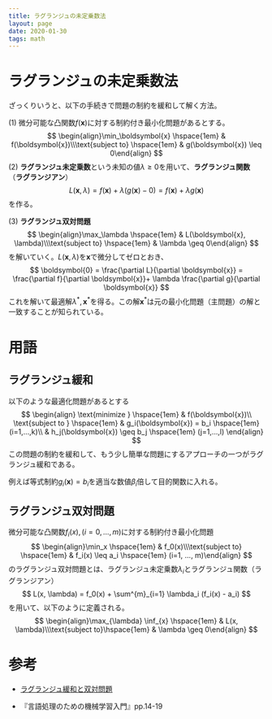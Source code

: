 ```yaml
---
title: ラグランジュの未定乗数法
layout: page
date: 2020-01-30
tags: math
---
```




# ラグランジュの未定乗数法

ざっくりいうと、以下の手続きで問題の制約を緩和して解く方法。

(1) 微分可能な凸関数$f(\boldsymbol{x})$に対する制約付き最小化問題があるとする。
$$
\begin{align}\min_\boldsymbol{x} \hspace{1em} & f(\boldsymbol{x})\\\text{subject to} \hspace{1em} & g(\boldsymbol{x}) \leq 0\end{align}
$$
(2) **ラグランジュ未定乗数**という未知の値$\lambda\geq0$を用いて、**ラグランジュ関数**（**ラグランジアン**）
$$
L(\boldsymbol{x}, \lambda) = f(\boldsymbol{x}) + \lambda (g(\boldsymbol{x}) - 0)=f(\boldsymbol{x}) + \lambda g(\boldsymbol{x})
$$
を作る。

(3) **ラグランジュ双対問題**
$$
\begin{align}\max_\lambda \hspace{1em} &  L(\boldsymbol{x}, \lambda)\\\text{subject to} \hspace{1em} & \lambda \geq 0\end{align}
$$
を解いていく。$L(\boldsymbol{x}, \lambda)$を$\boldsymbol{x}$で微分してゼロとおき、
$$
\boldsymbol{0} = \frac{\partial L}{\partial \boldsymbol{x}} = \frac{\partial f}{\partial \boldsymbol{x}}+ \lambda \frac{\partial g}{\partial \boldsymbol{x}}
$$
これを解いて最適解$\lambda^*, \boldsymbol{x}^*$を得る。この解$\boldsymbol{x}^*$は元の最小化問題（主問題）の解と一致することが知られている。





# 用語

## ラグランジュ緩和

以下のような最適化問題があるとする
$$
\begin{align}
\text{minimize } \hspace{1em}
& f(\boldsymbol{x})\\
\text{subject to } \hspace{1em}
& g_i(\boldsymbol{x}) = b_i \hspace{1em} (i=1,...,k)\\
& h_j(\boldsymbol{x}) \geq b_j \hspace{1em} (j=1,...,l)
\end{align}
$$
この問題の制約を緩和して、もう少し簡単な問題にするアプローチの一つがラグランジュ緩和である。

例えば等式制約$g_i(\boldsymbol{x}) = b_i$を適当な数値$\beta_i$倍して目的関数に入れる。



## ラグランジュ双対問題

微分可能な凸関数$f_i(x), (i=0,...,m)$に対する制約付き最小化問題
$$
\begin{align}\min_x \hspace{1em} & f_0(x)\\\text{subject to} \hspace{1em} & f_i(x) \leq a_i \hspace{1em} (i=1, ..., m)\end{align}
$$
のラグランジュ双対問題とは、ラグランジュ未定乗数$\lambda_i$とラグランジュ関数（ラグランジアン）
$$
L(x, \lambda) = f_0(x) + \sum^{m}_{i=1} \lambda_i (f_i(x) - a_i)
$$
を用いて、以下のように定義される。
$$
\begin{align}\max_{\lambda} \inf_{x} \hspace{1em} & L(x, \lambda)\\\text{subject to}\hspace{1em} & \lambda \geq 0\end{align}
$$



# 参考

- [ラグランジュ緩和と双対問題](http://tomomi.my.coocan.jp/text/relax1.pdf)

- 『言語処理のための機械学習入門』pp.14-19